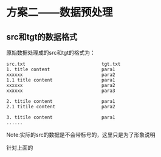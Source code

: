 # 方案二——数据预处理

## src和tgt的数据格式
原始数据处理成的src和tgt的格式为：
```
src.txt                            tgt.txt
1. title content                   para1
xxxxxx                             para2
1.1 title content                  para1
xxxxxx                             para2
xxxxxx                             para3

2. titile content                  para1
2.1 titile content                 para2

3. titile content                  para1
......
```

Note:实际的src的数据是不会带标号的，这里只是为了形象说明


针对上面的
